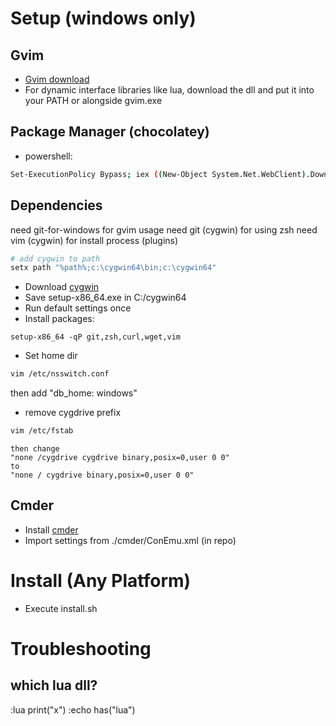 # Setup (windows only)

## Gvim
- [Gvim download](https://github.com/vim/vim-win32-installer)
- For dynamic interface libraries like lua, download the dll and put it into your PATH or alongside gvim.exe

## Package Manager (chocolatey)
- powershell:

```bash
Set-ExecutionPolicy Bypass; iex ((New-Object System.Net.WebClient).DownloadString('https://chocolatey.org/install.ps1'))
```

## Dependencies

need git-for-windows for gvim usage
need git (cygwin) for using zsh
need vim (cygwin) for install process (plugins)


```bash
# add cygwin to path
setx path "%path%;c:\cygwin64\bin;c:\cygwin64"
```

- Download [cygwin](https://www.cygwin.com/)
- Save setup-x86_64.exe in C:/cygwin64
- Run default settings once
- Install packages:
```
setup-x86_64 -qP git,zsh,curl,wget,vim
```

- Set home dir
```bash
vim /etc/nsswitch.conf
```
then add "db_home: windows"

- remove cygdrive prefix
```bash
vim /etc/fstab
```
```
then change
"none /cygdrive cygdrive binary,posix=0,user 0 0"
to
"none / cygdrive binary,posix=0,user 0 0"
```

## Cmder

- Install [cmder](https://github.com/cmderdev/cmder/releases)
- Import settings from ./cmder/ConEmu.xml (in repo)

# Install (Any Platform)

* Execute install.sh

# Troubleshooting
## which lua dll?
:lua print("x")
:echo has("lua")

